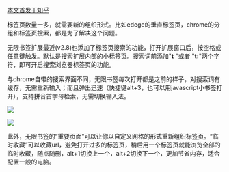 [本文首发于知乎](https://www.zhihu.com/question/532775936/answer/3259630758)

标签页数量一多，就需要新的组织形式。比如edege的垂直标签页，chrome的分组和标签页搜索，都是为了解决这个问题。


无限书签扩展最近(v2.8)也添加了标签页搜索的功能，打开扩展窗口后，按空格或任意键触发。默认是搜索扩展内部的小标签页。搜索词前添加"**t** "或者 "**t:**"两个字符，即可开启搜索浏览器标签页的功能。

与chrome自带的搜索界面不同，无限书签每次打开都是之前的样子，对搜索词有缓存，无需重新输入；而且弹出迅速（快捷键alt+3，也可以用javascript小书签打开），支持拼音首字母检索，无需切换输入法。

![](https://picx.zhimg.com/50/v2-36747432ad85faa160e92e3d1a3e251b_720w.jpg?source=1940ef5c)

![](https://picx.zhimg.com/50/v2-bbb1de679e8b7ca7d3f5eea8f514834d_720w.jpg?source=1940ef5c)


此外，无限书签的“重要页面”可以让你以自定义网格的形式重新组织标签页。“临时收藏”可以收藏url，避免打开过多的标签页，稍后用一个标签页就能浏览全部的临时收藏，随点随删，alt+1切换上一个，alt+2切换下一个，更加节省内存，适合配置一般的电脑。
